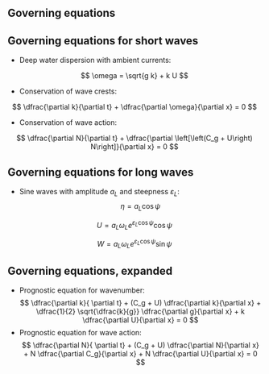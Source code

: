 <section>

# Governing equations
</section>


<section>

## Governing equations for short waves

* Deep water dispersion with ambient currents:

$$
\omega = \sqrt{g k} + k U
$$

* Conservation of wave crests:

$$
\dfrac{\partial k}{\partial t} + \dfrac{\partial \omega}{\partial x} = 0
$$

* Conservation of wave action:

$$
\dfrac{\partial N}{\partial t} + \dfrac{\partial \left[\left(C_g + U\right) N\right]}{\partial x} = 0
$$
</section>


<section>

## Governing equations for long waves

* Sine waves with amplitude $a_L$ and steepness $\varepsilon_L$:
$$
\eta = a_L \cos\psi
$$

$$
U = a_L \omega_L e^{\varepsilon_L \cos\psi} \cos\psi
$$

$$
W = a_L \omega_L e^{\varepsilon_L \cos\psi} \sin\psi
$$
</section>


<section>

## Governing equations, expanded

* Prognostic equation for wavenumber:
$$
\dfrac{\partial k}{ \partial t} + 
(C_g + U) \dfrac{\partial k}{\partial x} + 
\dfrac{1}{2} \sqrt{\dfrac{k}{g}} \dfrac{\partial g}{\partial x} + 
k \dfrac{\partial U}{\partial x} = 
0
$$
* Prognostic equation for wave action:
$$
\dfrac{\partial N}{ \partial t} +
(C_g + U) \dfrac{\partial N}{\partial x} +
N \dfrac{\partial C_g}{\partial x} + 
N \dfrac{\partial U}{\partial x} =
0
$$
</section>